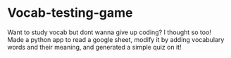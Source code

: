# Vocab-testing-game
Want to study vocab but dont wanna give up coding? I thought so too! Made a python app to read a google sheet, modify it by adding vocabulary words and their meaning, and generated a simple quiz on it!
